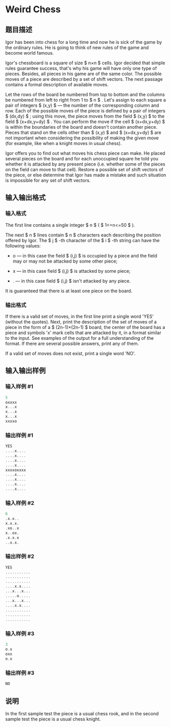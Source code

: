 # Weird Chess

## 题目描述

Igor has been into chess for a long time and now he is sick of the game by the ordinary rules. He is going to think of new rules of the game and become world famous.

Igor's chessboard is a square of size $ n×n $ cells. Igor decided that simple rules guarantee success, that's why his game will have only one type of pieces. Besides, all pieces in his game are of the same color. The possible moves of a piece are described by a set of shift vectors. The next passage contains a formal description of available moves.

Let the rows of the board be numbered from top to bottom and the columns be numbered from left to right from 1 to $ n $ . Let's assign to each square a pair of integers $ (x,y) $ — the number of the corresponding column and row. Each of the possible moves of the piece is defined by a pair of integers $ (dx,dy) $ ; using this move, the piece moves from the field $ (x,y) $ to the field $ (x+dx,y+dy) $ . You can perform the move if the cell $ (x+dx,y+dy) $ is within the boundaries of the board and doesn't contain another piece. Pieces that stand on the cells other than $ (x,y) $ and $ (x+dx,y+dy) $ are not important when considering the possibility of making the given move (for example, like when a knight moves in usual chess).

Igor offers you to find out what moves his chess piece can make. He placed several pieces on the board and for each unoccupied square he told you whether it is attacked by any present piece (i.e. whether some of the pieces on the field can move to that cell). Restore a possible set of shift vectors of the piece, or else determine that Igor has made a mistake and such situation is impossible for any set of shift vectors.

## 输入输出格式

### 输入格式

The first line contains a single integer $ n $ ( $ 1<=n<=50 $ ).

The next $ n $ lines contain $ n $ characters each describing the position offered by Igor. The $ j $ -th character of the $ i $ -th string can have the following values:

- o — in this case the field $ (i,j) $ is occupied by a piece and the field may or may not be attacked by some other piece;

- x — in this case field $ (i,j) $ is attacked by some piece;

- . — in this case field $ (i,j) $ isn't attacked by any piece.

It is guaranteed that there is at least one piece on the board.

### 输出格式

If there is a valid set of moves, in the first line print a single word 'YES' (without the quotes). Next, print the description of the set of moves of a piece in the form of a $ (2n-1)×(2n-1) $ board, the center of the board has a piece and symbols 'x' mark cells that are attacked by it, in a format similar to the input. See examples of the output for a full understanding of the format. If there are several possible answers, print any of them.

If a valid set of moves does not exist, print a single word 'NO'.

## 输入输出样例

### 输入样例 #1

```cpp
5
oxxxx
x...x
x...x
x...x
xxxxo

```
### 输出样例 #1

```cpp
YES
....x....
....x....
....x....
....x....
xxxxoxxxx
....x....
....x....
....x....
....x....

```
### 输入样例 #2

```cpp
6
.x.x..
x.x.x.
.xo..x
x..ox.
.x.x.x
..x.x.

```
### 输出样例 #2

```cpp
YES
...........
...........
...........
....x.x....
...x...x...
.....o.....
...x...x...
....x.x....
...........
...........
...........

```
### 输入样例 #3

```cpp
3
o.x
oxx
o.x

```
### 输出样例 #3

```cpp
NO

```
## 说明

In the first sample test the piece is a usual chess rook, and in the second sample test the piece is a usual chess knight.

